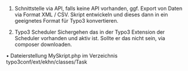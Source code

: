 1. Schnittstelle via API, falls keine API vorhanden, ggf. Export von Daten via Format XML / CSV. Skript entwickeln und dieses dann in ein geeignetes Format für Typo3 konvertieren. 

2. Typo3 Scheduler
Sichergehen das in der Typo3 Extension der Scheduler vorhanden und aktiv ist. Sollte er das 	nicht sein, via composer downloaden. 

  • Dateierstellung MySkript.php im Verzeichnis typo3conf/ext/ekhn/classes/Task
